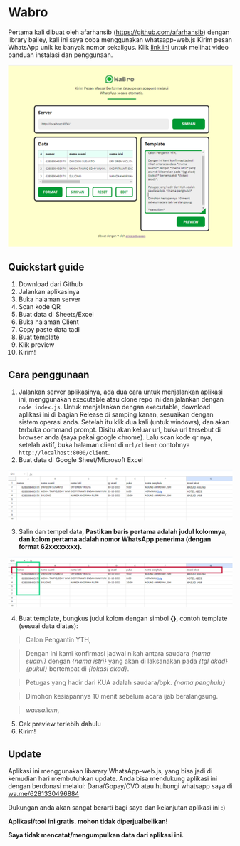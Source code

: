 # Wabro
Pertama kali dibuat oleh afarhansib (https://github.com/afarhansib) dengan library bailey, kali ini saya coba menggunakan whatsapp-web.js
Kirim pesan WhatsApp unik ke banyak nomor sekaligus.
Klik [link ini](https://youtu.be/ujEuCkUO97U) untuk melihat video panduan instalasi dan penggunaan.

![screenshot app](client/assets/ss-app.png)

## Quickstart guide
1. Download dari Github
2. Jalankan aplikasinya
3. Buka halaman server
4. Scan kode QR
5. Buat data di Sheets/Excel
6. Buka halaman Client
7. Copy paste data tadi
8. Buat template
9. Klik preview
10. Kirim!

## Cara penggunaan
1. Jalankan server aplikasinya, ada dua cara untuk menjalankan aplikasi ini, menggunakan executable atau clone repo ini dan jalankan dengan `node index.js`.
Untuk menjalankan dengan executable, download aplikasi ini di bagian Release di samping kanan, sesuaikan dengan sistem operasi anda. Setelah itu klik dua kali (untuk windows), dan akan terbuka command prompt. Disitu akan keluar url, buka url tersebut di browser anda (saya pakai google chrome). Lalu scan kode qr nya, setelah aktif, buka halaman client di `url/client` contohnya `http://localhost:8000/client`.
2. Buat data di Google Sheet/Microsoft Excel

![contoh data excell](client/assets/ss1.png)

3. Salin dan tempel data, **Pastikan baris pertama adalah judul kolomnya, dan kolom pertama adalah nomor WhatsApp penerima (dengan format 62xxxxxxxx).**

![baris dan kolom pertama](client/assets/ss2.png)

4. Buat template, bungkus judul kolom dengan simbol **{}**, contoh template (sesuai data diatas):
>Calon Pengantin YTH,

>Dengan ini kami konfirmasi jadwal nikah antara saudara *{nama suami}* dengan *{nama istri}* yang akan di laksanakan pada *{tgl akad} {pukul}* bertempat di *{lokasi akad}*.

>Petugas yang hadir dari KUA adalah saudara/bpk. *{nama penghulu}*

>Dimohon kesiapannya 10 menit sebelum acara ijab beralangsung.

>*wassallam*,
5. Cek preview terlebih dahulu
6. Kirim!

## Update
Aplikasi ini menggunakan libarary WhatsApp-web.js, yang bisa jadi di kemudian hari membutuhkan update. Anda bisa mendukung aplikasi ini dengan berdonasi melalui:
Dana/Gopay/OVO atau hubungi whatsapp saya di [wa.me/6281330496884](https://wa.me/6281330496884)

Dukungan anda akan sangat berarti bagi saya dan kelanjutan aplikasi ini :) 

**Aplikasi/tool ini gratis. mohon tidak diperjualbelikan!**

**Saya tidak mencatat/mengumpulkan data dari aplikasi ini.**

